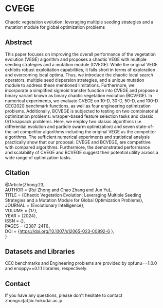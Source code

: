 # CVEGE
Chaotic vegetation evolution: leveraging multiple seeding strategies and a mutation module for global optimization problems

## Abstract 
This paper focuses on improving the overall performance of the vegetation evolution (VEGE) algorithm and proposes a chaotic VEGE with multiple seeding strategies and a mutation module (CVEGE). While the original VEGE exhibits robust exploitation capabilities, it falls short in terms of exploration and overcoming local optima. Thus, we introduce the chaotic local search operators, multiple seed dispersion strategies, and a unique mutation module to address these mentioned limitations. Furthermore, we incorporate a simplified sigmoid transfer function into CVEGE and propose a binary variant known as binary chaotic vegetation evolution (BCVEGE). In numerical experiments, we evaluate CVEGE on 10-D, 30-D, 50-D, and 100-D CEC2020 benchmark functions, as well as four engineering optimization problems. Additionally, BCVEGE is subjected to testing on two combinatorial optimization problems: wrapper-based feature selection tasks and classic 0/1 knapsack problems. Here, we employ two classic algorithms (i.e. differential evolution and particle swarm optimization) and seven state-of-the-art competitor algorithms including the original VEGE as the competitor algorithms. The sufficient numerical experiments and statistical analysis practically show that our proposal: CVEGE and BCVEGE, are competitive with compared algorithms. Furthermore, the demonstrated performance and scalability of CVEGE and BCVEGE suggest their potential utility across a wide range of optimization tasks.

## Citation
@Article{Zhong:23,  
AUTHOR = {Rui Zhong and Chao Zhang and Jun Yu},  
TITLE = {Chaotic Vegetation Evolution: Leveraging Multiple Seeding Strategies and a Mutation Module for Global Optimization Problems},  
JOURNAL = {Evolutionary Intelligence},  
VOLUME = {17},  
YEAR = {2024},  
ISSN = {},  
PAGES = {2387–2411},  
DOI = {https://doi.org/10.1007/s12065-023-00892-6 },  
}


## Datasets and Libraries
CEC benchmarks and Engineering problems are provided by opfunu==1.0.0 and enoppy==0.1.1 libraries, respectively.

## Contact
If you have any questions, please don't hesitate to contact zhongrui[at]iic.hokudai.ac.jp
